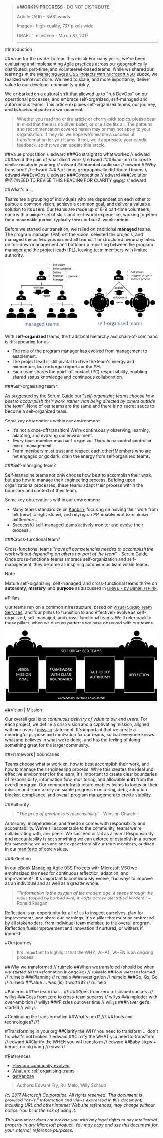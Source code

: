 > #**WORK IN PROGRESS** - DO NOT DISTRIBUTE
> 
> Article 2500 - 3500 words
> 
> Images - high-quality, 737 pixels wide
>
> DRAFT.1 milestone - March 31, 2017
> 
> -----------------------------------------

#Introduction

##Value for the reader to read this ebook
For many years, we've been evaluating and implementing Agile practices across our geographically distributed, part-time, and volunteered-based teams. While we shared our learnings in the [Managing Agile OSS Projects with Microsoft VSO](https://blogs.msdn.microsoft.com/microsoft_press/2015/04/09/free-ebook-managing-agile-open-source-software-projects-with-microsoft-visual-studio-online/) eBook, we realized we're not done. We need to scale, and more importantly, deliver value to our developer community quickly. 

We embarked on a cultural shift that allowed us to "rub DevOps" on our operational processes, and embrace self-organized, self-managed and autonomous teams. This article explores self-organized teams, our journey, and behavioural patterns we observed. 

> Whether you read the entire article or cherry-pick topics, please bear in mind that there is no silver bullet, or one size fits all. The patterns and recommendation covered herein may or may not apply to your organization. If they do, we hope we'll enable a successful transformation for you teams. If not, we'd appreciate your candid feedback, so that we can update this article. 

##Value proposition
// edward
###Go straight to what worked
// edward
###Avoid the pain of what didn't work
// edward
###Road-map to create similar results in your org
// edward
##Intended audience
// edward
##Why transform?
// edward
###Part-time, geographically distributed teams
// edward
###DevOps
// edward
###Competition
// edward
###Evolution @@@NEED TO REVISE THIS HEADING FOR CLARITY @@@
// edward

##What's a ...

Teams are a grouping of individuals who are dependent on each other to pursue a common vision, achieve a common goal, and deliver a valuable solution to its users. Our teams are made up of 6-9 part-time volunteers, each with a unique set of skills and real-world experience, working together for a reasonable period, typically three to four 3-week sprints.

Before we started our transition, we relied on traditional **managed** teams. The program manager (PM) set the vision, selected the projects, and managed the unified process and all teams. The structured hierarchy relied on top-down management and bottom-up reporting between the program manager and the project leads (PL), leaving team members with limited authority.

![Managed versus self-organized teams](./_img/our-journey-of-transforming-to-a-devops-culture/our-journey-teams.png)

With **self-organized** teams, the traditional hierarchy and chain-of-command is disappearing for us. 

- The role of the program manager has evolved from management to enablement. 
- The project lead is still pivotal to drive the team's energy and momentum, but no longer reports to the PM.
- Each team shares the point-of-contact (PC) responsibility, enabling shared status knowledge and continuous collaboration.

###Self-organizing team?

As suggested by the [Scrum Guide](http://www.scrumguides.org/scrum-guide.html) our "*self-organizing teams choose how best to accomplish their work, rather than being directed by others outside the team*". None of our teams are the same and there is no secret sauce to become a self-organized team. 

Some key observations within our environment:

- It's not a once-off transition! We're continuously observing, learning, adapting, and evolving our environment.
- Every team member must self-organize! There is no central control or micro-management. 
- Team members must trust and respect each other! Members who are not engaged or go dark, drain the energy from self-organized teams.

###Self-managing team?

Self-managing teams not only choose how best to accomplish their work, but also how to manage their engineering process. Building upon organizational processes, these teams adapt their process within the boundary and context of their team.

Some key observations within our environment: 
- Many teams standardize on [Kanban](https://www.visualstudio.com/en-us/docs/work/kanban/kanban-basics), focusing on moving their work from left (new) to right (done), and relying on PM enablement to minimize bottlenecks. 
- Successful self-managed teams actively monitor and evolve their process. 

###Cross-functional team?

Cross-functional teams "*have all competencies needed to accomplish the work without depending on others not part of the team*" - [Scrum Guide](http://www.scrumguides.org/scrum-guide.html). Once cross-functional teams embrace self-organization and self-management, they become an inspiring autonomous team within teams.

> [!NOTE]
> 
> Mature self-organizing, self-managed, and cross-functional teams thrive on **autonomy**, **mastery**, and **purpose** as discussed in [DRiVE - by Daniel H.Pink](https://www.youtube.com/watch?v=KgGhSOAtAyQ). 

#Pillars

Our teams rely on a common infrastructure, based on [Visual Studio Team Services](https://www.visualstudio.com/team-services/), and four pillars to transition to and effectively evolve as self-organized, self-managed, and cross-functional teams. We'll refer back to these pillars, when we discuss patterns we have observed with our teams.

![Pillars for self-organised teams](./_img/our-journey-of-transforming-to-a-devops-culture/our-journey-pillars.png)

##Vision | Mission

Our overall goal is to *continuous delivery of value to our end users*. For each project, we define a crisp vision and a captivating mission, aligned with our overall [mission](https://aka.ms/vsarmission) statement. It's important that we create a meaningful purpose and motivation for our teams, so that everyone knows what and believes in what we're doing, and has the feeling of doing something great for the larger community.

##Framework | boundaries

Teams choose what to work on, how to best accomplish their work, and how to manage their engineering process. While this creates the ideal and effective environment for the team, it's important to create clear boundaries of responsibility, information flow, monitoring, and allowable **drift** from the overall program. Our common infrastructure enables teams to focus on their mission and learn to rely on stable progress monitoring, debt, adoption blocker, compliance, and overall program management to create stability. 

##Authority

> "*The price of greatness is responsibility*" - Winston Churchill

Autonomy, independence, and freedom comes with responsibility and accountability. We're all accountable to the community, teams we're collaborating with, and peers. We succeed or fail as a team! Responsibility and accountability is not something we can enforce or establish in a person. It's something we assume and expect from all our team members, outlined in our [manifesto](https://aka.ms/vsaraboutus) of core values.

##Reflection

In our eBook [Managing Agile OSS Projects with Microsoft VSO](https://blogs.msdn.microsoft.com/microsoft_press/2015/04/09/free-ebook-managing-agile-open-source-software-projects-with-microsoft-visual-studio-online/) we emphasized the need for continuous reflection, adaption, and improvements. It's important to continuously evolve, find ways to improve as an individual and as well as a greater whole. 

> "*"Information is the oxygen of the modern age. It seeps through the walls topped by barbed wire, it wafts across electrified borders.*" - Ronald Reagan

Reflection is an opportunity for all of us to inspect ourselves, plan for improvements, and share our learnings. It's a pillar that must be embraced by all stakeholders, from individual team member, to the overall program. Reflection fuels improvement and innovation if nurtured, or withers if ignored!

#Our journey

>It's important to highlight that the WHY, WHAT, WHEN is an ongoing process

##Why we transformed
// ruimelo
##When we transfored (should be when we started as transformation is ongoing)
// ruimelo
##How we transformed
// ruimelo
###Planning
// ruimelo
###Investigation
// ruimelo
###Go, Go, Go
// ruimelo
##Value ... was (is) it worth it?
// ruimelo

#Patterns
##The team that...
//?
###Goes from zero to isolated success
// willys
###Goes from zero to cross-team success
// willys
###Implodes with over-ambition
// willys
###Fizzles out over time
// willys
###Never get's started
// willys

#Continuing the transformation
##What's next?
//?
##Tools and technologies?
//?

#Transforming in your org
##Clarify the WHY you need to transform ... don't fix what's not broken
// edward
##Clarify the WHAT you need to transform
// edward
##Clarify the WHEN you will transform
// edward
##Baby steps + iterate, no big bang 
// edward

#References
- [How our community evolved](https://blogs.msdn.microsoft.com/visualstudioalmrangers/2016/09/16/how-has-the-ranger-community-evolved-over-the-past-10-years-and-whats-the-future-plan/)
- [What are self organising teams](http://www.infoq.com/articles/what-are-self-organising-teams)
- [getKanban](https://getKanban.com)

> Authors: Edward Fry, Rui Melo, Willy Schaub
 
*(c) 2017 Microsoft Corporation. All rights reserved. This document is
provided "as-is." Information and views expressed in this document,
including URL and other Internet Web site references, may change without
notice. You bear the risk of using it.*

*This document does not provide you with any legal rights to any
intellectual property in any Microsoft product. You may copy and use
this document for your internal, reference purposes.*
